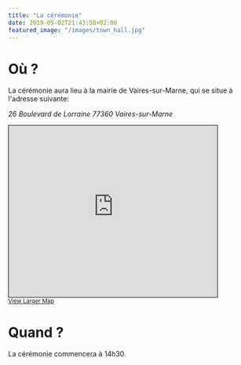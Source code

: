 ```yaml
---
title: "La cérémonie"
date: 2019-05-02T21:43:58+02:00
featured_image: "/images/town_hall.jpg"
---
```


# Où ?

La cérémonie aura lieu à la mairie de Vaires-sur-Marne, qui se situe à l'adresse suivante:

_26 Boulevard de Lorraine 77360 Vaires-sur-Marne_

<iframe width="425" height="350" frameborder="0" scrolling="no" marginheight="0" marginwidth="0" src="https://www.openstreetmap.org/export/embed.html?bbox=2.6384798926301305%2C48.872597523777486%2C2.6407329482026403%2C48.87394887068662&amp;layer=mapnik&amp;marker=48.873273201794724%2C2.639606420416385" style="border: 1px solid black"></iframe><br/><small><a href="https://www.openstreetmap.org/?mlat=48.87327&amp;mlon=2.63961#map=19/48.87327/2.63961">View Larger Map</a></small>

# Quand ?

La cérémonie commencera à 14h30.
